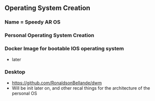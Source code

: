## Operating System Creation

### Name = Speedy AR OS


### Personal Operating System Creation


### Docker Image for bootable IOS operating system
- later

### Desktop 

- https://github.com/RonaldsonBellande/dwm
- Will be init later on, and other recal things for the architecture of the personal OS
